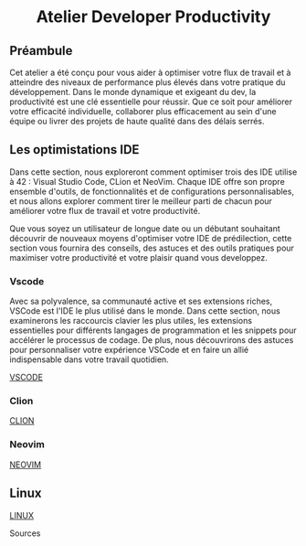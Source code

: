 <h1 align="center">Atelier Developer Productivity</h1>

## Préambule

Cet atelier a été conçu pour vous aider à optimiser votre flux de travail et
à atteindre des niveaux de performance plus élevés dans votre pratique du développement.
Dans le monde dynamique et exigeant du dev, la productivité est une clé essentielle pour réussir.
Que ce soit pour améliorer votre efficacité individuelle, collaborer plus efficacement 
au sein d'une équipe ou livrer des projets de haute qualité dans des délais serrés.

## Les optimistations IDE

Dans cette section, nous exploreront
comment optimiser trois des IDE utilise à 42 : Visual Studio Code, CLion et NeoVim.
Chaque IDE offre son propre ensemble d'outils, de fonctionnalités et de configurations personnalisables,
et nous allons explorer comment tirer le meilleur parti de chacun pour améliorer votre flux de travail et votre productivité.

Que vous soyez un utilisateur de longue date ou un débutant souhaitant découvrir
de nouveaux moyens d'optimiser votre IDE de prédilection, cette section vous fournira
des conseils, des astuces et des outils pratiques pour maximiser votre productivité 
et votre plaisir quand vous developpez.

### Vscode

Avec sa polyvalence, sa communauté active et ses extensions riches, VSCode est
l'IDE le plus utilisé dans le monde.
Dans cette section, nous examinerons les raccourcis clavier les plus utiles,
les extensions essentielles pour différents langages de programmation et 
les snippets pour accélérer le processus de codage.
De plus, nous découvrirons des astuces pour personnaliser votre expérience VSCode et
en faire un allié indispensable dans votre travail quotidien.

[VSCODE](vscode.md) 

### Clion

[CLION](clion.md)

### Neovim

[NEOVIM](neovim.md)

## Linux

[LINUX](linux.md)

Sources
